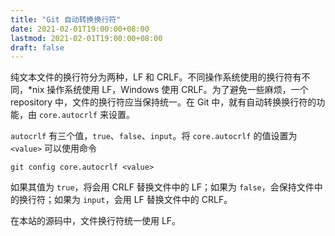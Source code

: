 ```yaml
---
title: "Git 自动转换换行符"
date: 2021-02-01T19:00:00+08:00
lastmod: 2021-02-01T19:00:00+08:00
draft: false
---
```


纯文本文件的换行符分为两种，LF 和 CRLF。不同操作系统使用的换行符有不同，*nix 操作系统使用 LF，Windows 使用 CRLF。为了避免一些麻烦，一个 repository 中，文件的换行符应当保持统一。在 Git 中，就有自动转换换行符的功能，由 `core.autocrlf` 来设置。

`autocrlf` 有三个值，`true`、`false`、`input`。将 `core.autocrlf` 的值设置为 `<value>` 可以使用命令

    git config core.autocrlf <value>

如果其值为 `true`，将会用 CRLF 替换文件中的 LF；如果为 `false`，会保持文件中的换行符；如果为 `input`，会用 LF 替换文件中的 CRLF。

在本站的源码中，文件换行符统一使用 LF。
